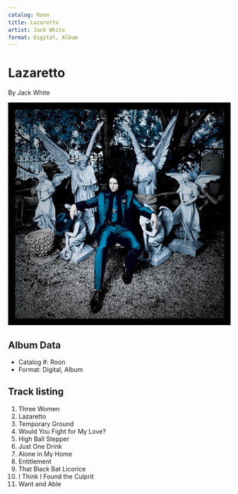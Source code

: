 ```yaml
---
catalog: Roon
title: Lazaretto
artist: Jack White
format: Digital, Album
---
```


# Lazaretto

By Jack White

![](../../assets/albumcovers/Jack_White-Lazaretto.png)

## Album Data

- Catalog #: Roon
- Format: Digital, Album


## Track listing


1. Three Women
2. Lazaretto
3. Temporary Ground
4. Would You Fight for My Love?
5. High Ball Stepper
6. Just One Drink
7. Alone in My Home
8. Entitlement
9. That Black Bat Licorice
10. I Think I Found the Culprit
11. Want and Able

